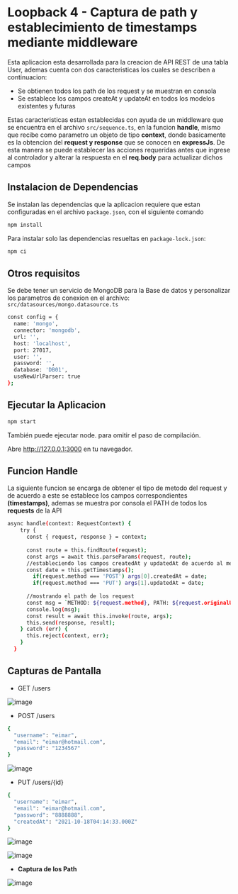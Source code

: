# Loopback 4 - Captura de path y establecimiento de timestamps mediante middleware

Esta aplicacion esta desarrollada para la creacion de API REST de una tabla User, ademas cuenta con dos caracteristicas los cuales se describen a continuacion:
- Se obtienen todos los path de los request y se muestran en consola
- Se establece los campos createAt y updateAt en todos los modelos existentes y futuras

Estas caracteristicas estan establecidas con ayuda de un middleware que se encuentra en el archivo `src/sequence.ts`, en la funcion **handle**, mismo que recibe como parametro un objeto de tipo **context**, donde basicamente es la obtencion del **request y response** que se conocen en **expressJs**. De esta manera se puede establecer las acciones requeridas antes que ingrese al controlador y alterar la respuesta en el **req.body** para actualizar dichos campos

## Instalacion de Dependencias

Se instalan las dependencias que la aplicacion requiere que estan configuradas en el archivo `package.json`, con el siguiente comando

```sh
npm install
```

Para instalar solo las dependencias resueltas en `package-lock.json`:

```sh
npm ci
```

## Otros requisitos

Se debe tener un servicio de MongoDB para la Base de datos y personalizar los parametros de conexion en el archivo: `src/datasources/mongo.datasource.ts`

```sh
const config = {
  name: 'mongo',
  connector: 'mongodb',
  url: '',
  host: 'localhost',
  port: 27017,
  user: '',
  password: '',
  database: 'DB01',
  useNewUrlParser: true
};
```

## Ejecutar la Aplicacion

```sh
npm start
```

También puede ejecutar node. para omitir el paso de compilación.

Abre http://127.0.0.1:3000 en tu navegador.

## Funcion Handle

La siguiente funcion se encarga de obtener el tipo de metodo del request y de acuerdo a este se establece los campos correspondientes **(timestamps)**, ademas se muestra por consola el PATH de todos los **requests** de la API

```sh
async handle(context: RequestContext) {
    try {
      const { request, response } = context;
      
      const route = this.findRoute(request);
      const args = await this.parseParams(request, route);
      //estableciendo los campos createdAt y updatedAt de acuerdo al metodo
      const date = this.getTimestamps();
        if(request.method === 'POST') args[0].createdAt = date;
        if(request.method === 'PUT') args[1].updatedAt = date;
      
      //mostrando el path de los request
      const msg = `METHOD: ${request.method}, PATH: ${request.originalUrl}`
      console.log(msg);
      const result = await this.invoke(route, args);
      this.send(response, result);
    } catch (err) {
      this.reject(context, err);
    }
  }
```
## Capturas de Pantalla
- GET /users

![image](https://user-images.githubusercontent.com/90016609/137668237-3d01db06-d998-405e-89db-0e6dd4877233.png)

- POST /users

```sh
{
  "username": "eimar",
  "email": "eimar@hotmail.com",
  "password": "1234567"
}
```

![image](https://user-images.githubusercontent.com/90016609/137668410-6c103b16-39b6-4003-8392-3ecf7cfea1b4.png)

- PUT /users/{id}

```sh
{
  "username": "eimar",
  "email": "eimar@hotmail.com",
  "password": "8888888",
  "createdAt": "2021-10-18T04:14:33.000Z"
}
``` 
![image](https://user-images.githubusercontent.com/90016609/137668678-1af1c1e5-6aef-481a-ac71-b13a98485a27.png)

![image](https://user-images.githubusercontent.com/90016609/137668775-016082ca-d333-4e4f-888e-e0129928ad59.png)

- **Captura de los Path**

![image](https://user-images.githubusercontent.com/90016609/137668843-ccc336c1-81fc-4496-92f1-fd42d3aa37ba.png)
